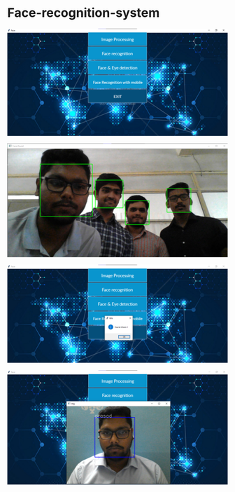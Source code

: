 # Face-recognition-system



![](screenshots/main-page.png)

![](screenshots/face-detection1.png)

![](screenshots/faces-popup.png)

![](screenshots/face-recognition.png)
